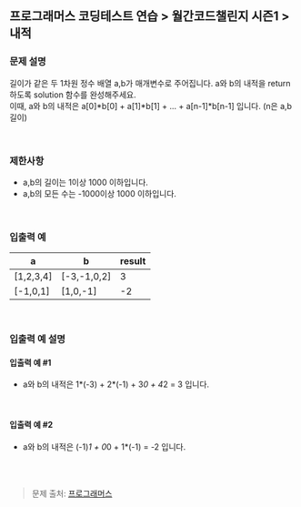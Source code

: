 ## 프로그래머스 코딩테스트 연습 > 월간코드챌린지 시즌1 > 내적 

### 문제 설명
길이가 같은 두 1차원 정수 배열 a,b가 매개변수로 주어집니다. a와 b의 내적을 return 하도록 solution 함수를 완성해주세요.
<br/>
이때, a와 b의 내적은 a[0]*b[0] + a[1]*b[1] + ... + a[n-1]*b[n-1] 입니다. (n은 a,b 길이)

<br/>

### 제한사항

- a,b의 길이는 1이상 1000 이하입니다. 
- a,b의 모든 수는 -1000이상 1000 이하입니다. 
     

<br/>

### 입출력 예 

|a | b | result |
|----------|----------|------|
|[1,2,3,4] | [-3,-1,0,2]| 3|
|[-1,0,1] | [1,0,-1]| -2|


<br/>

### 입출력 예 설명
#### 입출력 예 #1

- a와 b의 내적은 1*(-3) + 2*(-1) + 3*0 + 4*2 = 3 입니다.
  
  <br/>
  
#### 입출력 예 #2

- a와 b의 내적은 (-1)*1 + 0*0 + 1*(-1) = -2 입니다.

<br/>
<br/>


> 문제 출처: [프로그래머스](https://programmers.co.kr/learn/courses/30/lessons/70128)